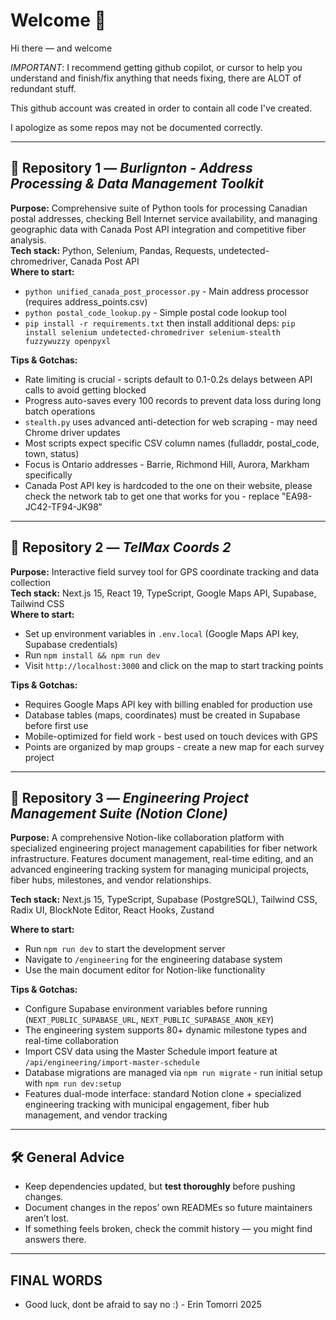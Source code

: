 # Welcome 👋  

Hi there — and welcome

*IMPORTANT*: I recommend getting github copilot, or cursor to help you understand and finish/fix anything that needs fixing, there are ALOT of redundant stuff. 

This github account was created in order to contain all code I've created. 

I apologize as some repos may not be documented correctly. 

---

## 📂 Repository 1 — *Burlignton - Address Processing & Data Management Toolkit*  
**Purpose:** Comprehensive suite of Python tools for processing Canadian postal addresses, checking Bell Internet service availability, and managing geographic data with Canada Post API integration and competitive fiber analysis.  
**Tech stack:** Python, Selenium, Pandas, Requests, undetected-chromedriver, Canada Post API  
**Where to start:**  
- `python unified_canada_post_processor.py` - Main address processor (requires address_points.csv)
- `python postal_code_lookup.py` - Simple postal code lookup tool
- `pip install -r requirements.txt` then install additional deps: `pip install selenium undetected-chromedriver selenium-stealth fuzzywuzzy openpyxl`

**Tips & Gotchas:**  
- Rate limiting is crucial - scripts default to 0.1-0.2s delays between API calls to avoid getting blocked
- Progress auto-saves every 100 records to prevent data loss during long batch operations
- `stealth.py` uses advanced anti-detection for web scraping - may need Chrome driver updates
- Most scripts expect specific CSV column names (fulladdr, postal_code, town, status)
- Focus is Ontario addresses - Barrie, Richmond Hill, Aurora, Markham specifically
- Canada Post API key is hardcoded to the one on their website, please check the network tab to get one that works for you - replace "EA98-JC42-TF94-JK98" 

---

## 📂 Repository 2 — *TelMax Coords 2*  
**Purpose:** Interactive field survey tool for GPS coordinate tracking and data collection  
**Tech stack:** Next.js 15, React 19, TypeScript, Google Maps API, Supabase, Tailwind CSS  
**Where to start:**  
- Set up environment variables in `.env.local` (Google Maps API key, Supabase credentials)
- Run `npm install && npm run dev`
- Visit `http://localhost:3000` and click on the map to start tracking points

**Tips & Gotchas:**  
- Requires Google Maps API key with billing enabled for production use
- Database tables (maps, coordinates) must be created in Supabase before first use
- Mobile-optimized for field work - best used on touch devices with GPS
- Points are organized by map groups - create a new map for each survey project

---

## 📂 Repository 3 — *Engineering Project Management Suite (Notion Clone)*  
**Purpose:** A comprehensive Notion-like collaboration platform with specialized engineering project management capabilities for fiber network infrastructure. Features document management, real-time editing, and an advanced engineering tracking system for managing municipal projects, fiber hubs, milestones, and vendor relationships.

**Tech stack:** Next.js 15, TypeScript, Supabase (PostgreSQL), Tailwind CSS, Radix UI, BlockNote Editor, React Hooks, Zustand

**Where to start:**  
- Run `npm run dev` to start the development server
- Navigate to `/engineering` for the engineering database system
- Use the main document editor for Notion-like functionality

**Tips & Gotchas:**  
- Configure Supabase environment variables before running (`NEXT_PUBLIC_SUPABASE_URL`, `NEXT_PUBLIC_SUPABASE_ANON_KEY`)
- The engineering system supports 80+ dynamic milestone types and real-time collaboration
- Import CSV data using the Master Schedule import feature at `/api/engineering/import-master-schedule`
- Database migrations are managed via `npm run migrate` - run initial setup with `npm run dev:setup`
- Features dual-mode interface: standard Notion clone + specialized engineering tracking with municipal engagement, fiber hub management, and vendor tracking

---

## 🛠 General Advice  
- Keep dependencies updated, but **test thoroughly** before pushing changes.  
- Document changes in the repos’ own READMEs so future maintainers aren’t lost.  
- If something feels broken, check the commit history — you might find answers there.  

---
## FINAL WORDS
- Good luck, dont be afraid to say no :) - Erin Tomorri 2025
  

